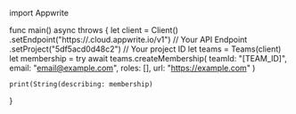 import Appwrite

func main() async throws {
    let client = Client()
      .setEndpoint("https://<REGION>.cloud.appwrite.io/v1") // Your API Endpoint
      .setProject("5df5acd0d48c2") // Your project ID
    let teams = Teams(client)
    let membership = try await teams.createMembership(
        teamId: "[TEAM_ID]",
        email: "email@example.com",
        roles: [],
        url: "https://example.com"
    )

    print(String(describing: membership)
}
